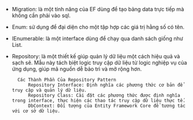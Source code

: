 ﻿- Migration: là một tính năng của EF dùng để tạo bảng data trực tiếp mà không cần phải vào sql.

- Enum:  sử dụng để đại diện cho một tập hợp các giá trị hằng số có tên.

- IEnumerable: là một interface dùng để chạy qua danh sách giống như List.

- Repository: là một thiết kế giúp quản lý dữ liệu một cách hiệu quả và sạch sẽ.
		Mẫu này tách biệt logic truy cập dữ liệu từ logic nghiệp vụ của ứng dụng, giúp mã nguồn dễ bảo trì và mở rộng hơn.

		Các Thành Phần Của Repository Pattern
			Repository Interface: Định nghĩa các phương thức cơ bản để truy cập và quản lý dữ liệu.
			Repository Class: Cài đặt các phương thức được định nghĩa trong interface, thực hiện các thao tác truy cập dữ liệu thực tế.
			DbContext: Đối tượng của Entity Framework Core để tương tác với cơ sở dữ liệu.